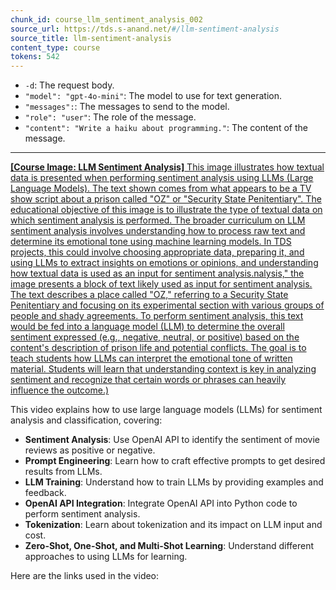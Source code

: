```yaml
---
chunk_id: course_llm_sentiment_analysis_002
source_url: https://tds.s-anand.net/#/llm-sentiment-analysis
source_title: llm-sentiment-analysis
content_type: course
tokens: 542
---
```


- `-d`: The request body.
 - `"model": "gpt-4o-mini"`: The model to use for text generation.
 - `"messages":`: The messages to send to the model.
 - `"role": "user"`: The role of the message.
 - `"content": "Write a haiku about programming."`: The content of the message.

---

[**[Course Image: LLM Sentiment Analysis]** This image illustrates how textual data is presented when performing sentiment analysis using LLMs (Large Language Models). The text shown comes from what appears to be a TV show script about a prison called "OZ" or "Security State Penitentiary". The educational objective of this image is to illustrate the type of textual data on which sentiment analysis is performed. The broader curriculum on LLM sentiment analysis involves understanding how to process raw text and determine its emotional tone using machine learning models. In TDS projects, this could involve choosing appropriate data, preparing it, and using LLMs to extract insights on emotions or opinions, and understanding how textual data is used as an input for sentiment analysis.nalysis," the image presents a block of text likely used as input for sentiment analysis. The text describes a place called "OZ," referring to a Security State Penitentiary and focusing on its experimental section with various groups of people and shady agreements. To perform sentiment analysis, this text would be fed into a language model (LLM) to determine the overall sentiment expressed (e.g., negative, neutral, or positive) based on the content's description of prison life and potential conflicts. The goal is to teach students how LLMs can interpret the emotional tone of written material. Students will learn that understanding context is key in analyzing sentiment and recognize that certain words or phrases can heavily influence the outcome.)](https://youtu.be/_D46QrX-2iU)

This video explains how to use large language models (LLMs) for sentiment analysis and classification, covering:

- **Sentiment Analysis**: Use OpenAI API to identify the sentiment of movie reviews as positive or negative.
- **Prompt Engineering**: Learn how to craft effective prompts to get desired results from LLMs.
- **LLM Training**: Understand how to train LLMs by providing examples and feedback.
- **OpenAI API Integration**: Integrate OpenAI API into Python code to perform sentiment analysis.
- **Tokenization**: Learn about tokenization and its impact on LLM input and cost.
- **Zero-Shot, One-Shot, and Multi-Shot Learning**: Understand different approaches to using LLMs for learning.

Here are the links used in the video:
